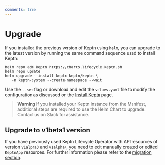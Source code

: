 ```yaml
---
comments: true
---
```


# Upgrade

If you installed the previous version of Keptn using `helm`,
you can upgrade to the latest version
by running the same command sequence used to install Keptn:

```shell
helm repo add keptn https://charts.lifecycle.keptn.sh
helm repo update
helm upgrade --install keptn keptn/keptn \
   -n keptn-system --create-namespace --wait
```

Use the `--set` flag or download and edit the `values.yaml` file
to modify the configuration as discussed on the
[Install Keptn](./index.md) page.

> **Warning**
If you installed your Keptn instance from the Manifest,
additional steps are required to use the Helm Chart to upgrade.
Contact us on Slack for assistance.

## Upgrade to v1beta1 version

If you have previously used Keptn Lifecycle Operator with API
resources of version `v1alpha3` and `v1alpha4`, you need to
edit manually created or edited `KeptnApp` resources.
For further information please refer to the
[migration section](../migrate/keptnapp/index.md).
